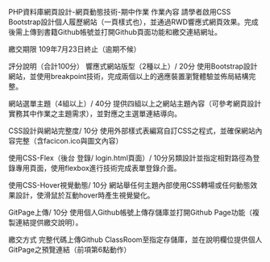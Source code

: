 PHP資料庫網頁設計-網頁動態技術-期中作業
作業內容
請學者啟用CSS Bootstrap設計個人履歷網站（一頁樣式也），並通過RWD響應式網頁效果。完成後需上傳到書籍Github帳號並打開Github頁面功能和繳交連結網址。

繳交期限
109年7月23日終止（逾期不候）

評分說明（合計100分）
響應式網站版型（2種以上）/ 20分
使用Bootstrap設計網站，並使用breakpoint技術，完成兩個以上的適應裝置瀏覽體驗並佈局結構完整。

網站選單主題（4組以上）/ 40分
提供四組以上之網站主題內容（可參考網頁設計實務其中作業之主題需求），並對應之主選單連結導向。

CSS設計與網站完整度/ 10分
使用外部樣式表編寫自訂CSS之程式，並確保網站內容完整（含facicon.ico與圖文內容）

使用CSS-Flex（後台
登錄/ login.html頁面）/ 10分另類設計並指定相對路徑為登錄專用頁面，使用flexbox進行技術完成表單登錄介面。

使用CSS-Hover視覺動態/ 10分
網站舉任何主題內部使用CSS轉場或任何動態效果設計，使滑鼠於互動hover時產生視覺變化。

GitPage上傳/ 10分
使用個人Github帳號上傳存儲庫並打開Github Page功能（複製連結提供繳交說明）。

繳交方式
完整代碼上傳Github ClassRoom至指定存儲庫，並在說明欄位提供個人GitPage之預覽連結（前項第6點動作）
